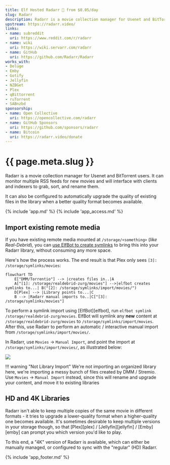 ```yaml
---
title: Elf Hosted Radarr 🧝 from $0.05/day
slug: Radarr
description: Radarr is a movie collection manager for Usenet and BitTorrent users. It can monitor multiple RSS feeds for new movies and will interface with clients and indexers to grab, sort, and rename them
upstream: https://radarr.video/
links:
- name: subreddit
  uri: https://www.reddit.com/r/radarr
- name: wiki
  uri: https://wiki.servarr.com/radarr
- name: GitHub
  uri: https://github.com/Radarr/Radarr
works_with:
- Deluge
- Emby
- Gotify
- Jellyfin
- NZBGet
- Plex
- qBittorrent
- ruTorrent
- SABnzbd
sponsorship: 
- name: Open Collective
  uri: https://opencollective.com/radarr
- name: GitHub Sponsors
  uri: https://github.com/sponsors/radarr
- name: Bitcoin
  uri: https://radarr.video/donate
---
```


# {{ page.meta.slug }}

Radarr is a movie collection manager for Usenet and BitTorrent users. It can monitor multiple RSS feeds for new movies and will interface with clients and indexers to grab, sort, and rename them.

It can also be configured to automatically upgrade the quality of existing files in the library when a better quality format becomes available.

{% include 'app.md' %}
{% include 'app_access.md' %}

## Import existing remote media

If you have existing remote media mounted at `/storage/<something>` (*like Real-Debrid*), you can [use ElfBot to create symlinks](/app/elfbot#how-to-import-symlinks) to bring this into your Radarr library, without consuming any more space.

Here's how the process works. The end result is that Plex only sees `[3]: /storage/symlinks/movies`:

```mermaid
flowchart TD
    E["DMM/Torrentio"] --> |creates files in..|A
    A["[1]: /storage/realdebrid-zurg/movies"] -->|elfbot creates symlinks to...| B("[2]: /storage/symlinks/import/movies/")
    D[Plex] --> |Library points to...|C
    B --> |Radarr manual imports to..|C["[3]: /storage/symlinks/movies"]

```

To perform a symlink import using [ElfBot][elfbot], run `elfbot symlink /storage/realdebrid-zurg/movies`. ElfBot will symlink any **new**  content at `/storage/realdebrid-zurg/movies` to `/storage/symlinks/import/movies`. After this, use Radarr to perform an automatic / interactive manual import from `/storage/symlinks/import/movies/`.

In Radarr, use `Movies` -> `Manual Import`, and point the import at `/storage/symlinks/import/movies/`, as illustrated below:

![](/images/radarr-movies-manual-import.png)

!!! warning "Not Library Import"
    We're not importing an organized library here, we're importing a messy bunch of files created by DMM / Stremio. Use `Movies` -> `Manual Import` instead, since this will rename and upgrade your content, and move it to existing libraries

## HD and 4K Libraries

Radarr isn't able to keep multiple copies of the same movie in different formats - it tries to upgrade a lower-quality format when a higher-quality one becomes available. It's sometimes desirable to keep multiple versions in your storage though, so that [Plex][plex] / [Jellyfin][jellyfin] / [Emby][emby] can prompt you which version you'd like to play.

To this end, a "4K" version of Radarr is available, which can either be manually managed, or configured to sync with the "regular" (HD) Radarr.

{% include 'app_footer.md' %}